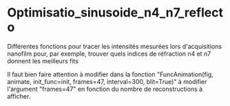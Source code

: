# Optimisatio_sinusoide_n4_n7_reflecto
Différentes fonctions pour tracer les intensités mesurées lors d'acquisitions nanofilm pour, par exemple, trouver quels indices de réfraction n4 et n7 donnent les meilleurs fits

Il faut bien faire attention à modifier dans la fonction "FuncAnimation(fig, animate, init_func=init, frames=47, interval=300, blit=True)" à modifier l'argument 
"frames=47" en fonction du nombre de reconstructions à afficher.
